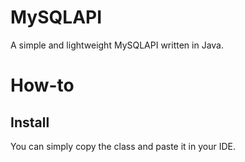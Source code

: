# MySQLAPI
A simple and lightweight MySQLAPI written in Java.
# How-to
## Install
You can simply copy the class and paste it in your IDE.
